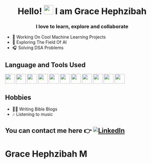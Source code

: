 <h1 align="center">Hello! <img src="https://raw.githubusercontent.com/MartinHeinz/MartinHeinz/master/wave.gif" width="30px"> I am Grace Hephzibah </h1>
<h3 align="center">I love to learn, explore and collaborate</h3>

- 🔭 Working On Cool Machine Learning Projects 
- 🌱 Exploring The Field Of AI
- 🎧 Solving DSA Problems 

## Language and Tools Used
<p>
 <img height="32" width="32" src="https://cdn.jsdelivr.net/npm/simple-icons@v3/icons/python.svg" />
 <img height="32" width="32" src="https://cdn.jsdelivr.net/npm/simple-icons@v3/icons/c.svg" />
 <img height="32" width="32" src="https://cdn.jsdelivr.net/npm/simple-icons@3.13.0/icons/cplusplus.svg" />
 <img height="32" width="32" src="https://cdn.jsdelivr.net/npm/simple-icons@3.13.0/icons/java.svg" />

 <img height="32" width="32" src="https://cdn.jsdelivr.net/npm/simple-icons@v3/icons/tensorflow.svg" />
 <img height="32" width="32" src="https://cdn.jsdelivr.net/npm/simple-icons@v3/icons/numpy.svg" />
 <img height="32" width="32" src="https://cdn.jsdelivr.net/npm/simple-icons@v3/icons/pandas.svg" />
 <img height="32" width="32" src="https://cdn.jsdelivr.net/npm/simple-icons@v3/icons/scikit-learn.svg" />
 
 <img height="32" width="32" src="https://cdn.jsdelivr.net/npm/simple-icons@v3/icons/html5.svg" />
 <img height="32" width="32" src="https://cdn.jsdelivr.net/npm/simple-icons@v3/icons/css3.svg" />
 <img height="32" width="32" src="https://cdn.jsdelivr.net/npm/simple-icons@v3/icons/github.svg" />
 </p>
 
## Hobbies
- ✍🏻 Writing Bible Blogs
- 🎶 Listening to music

 ## You can contact me here 👉 <a href="https://linkedin.com/in/grace-hephzibah-m-937335204">![LinkedIn](https://img.shields.io/badge/linkedin-%231E77B5.svg?&style=for-the-badge&logo=linkedin&logoColor=white)</a>
 

 # Grace Hephzibah M




<!--
**Grace-Hephzibah/Grace-Hephzibah** is a ✨ _special_ ✨ repository because its `README.md` (this file) appears on your GitHub profile.

Here are some ideas to get you started:

- 🔭 I’m currently working on ...
- 🌱 I’m currently learning ...
- 👯 I’m looking to collaborate on ...
- 🤔 I’m looking for help with ...
- 💬 Ask me about ...
- 📫 How to reach me: ...
- 😄 Pronouns: ...
- ⚡ Fun fact: ...
-->

<!--
<h1 align="center">Guten Tag! <img src="https://raw.githubusercontent.com/MartinHeinz/MartinHeinz/master/wave.gif" width="30px"> I am Grace Hephzibah </h1>
<h3 align="center">I love to learn, explore and collaborate</h3>

- 🔭 I’m currently working on with Streamlit
- 🌱 I’m currently learning  DSA and ML
- 👯 I’m looking to collaborate on simple and interesting projects
- 💬 Subscribe to my <a href = "https://codershq.substack.com/p/coming-soon?r=kp4lf&utm_campaign=post&utm_medium=web&utm_source=copy"> Coder's HQ </a> Blog.
- 📫 Write a blog request to coders_hq@hotmail.com

<p align="left"> <img src="https://komarev.com/ghpvc/?username=grace-hephzibah&label=Profile%20views&color=ff69b4&style=plastic" alt="grace-hephzibah" /> </p>

## My Trophies
<p align = "left"> <a href="https://github.com/ryo-ma/github-profile-trophy"><img src="https://github-profile-trophy.vercel.app/?username=grace-hephzibah" alt="grace-hephzibah" /></a> </p>

## Support

<p>
<img src="https://github-readme-stats.vercel.app/api/top-langs?username=grace-hephzibah&show_icons=true&locale=en&layout=compact" alt="grace-hephzibah" />
<img src="https://github-readme-stats.vercel.app/api?username=grace-hephzibah&show_icons=true&locale=en&theme=radical" alt="grace-hephzibah" />
</p>

## Language and Tools Used
<p>
 <img height="32" width="32" src="https://cdn.jsdelivr.net/npm/simple-icons@v3/icons/c.svg" />
<img height="32" width="32" src="https://cdn.jsdelivr.net/npm/simple-icons@3.13.0/icons/cplusplus.svg" />
 <img height="32" width="32" src="https://cdn.jsdelivr.net/npm/simple-icons@3.13.0/icons/java.svg" />
<img height="32" width="32" src="https://cdn.jsdelivr.net/npm/simple-icons@v3/icons/python.svg" />
 <img height="32" width="32" src="https://cdn.jsdelivr.net/npm/simple-icons@v3/icons/html5.svg" />
<img height="32" width="32" src="https://cdn.jsdelivr.net/npm/simple-icons@v3/icons/css3.svg" />
 <img height="32" width="32" src="https://cdn.jsdelivr.net/npm/simple-icons@v3/icons/github.svg" />
 </p>
 
## Interest
- Listening to music
- Writing Technical Blogs
- Cooking
- Sketching a design 
- And yea! Coding

 ## You can contact me here 👉 <a href="https://linkedin.com/in/grace-hephzibah-m-937335204">![LinkedIn](https://img.shields.io/badge/linkedin-%231E77B5.svg?&style=for-the-badge&logo=linkedin&logoColor=white)</a>
 
 ## My Streak 
 <p><img align="center" src="https://github-readme-streak-stats.herokuapp.com/?user=grace-hephzibah" alt="grace-hephzibah-m" /></p>
 
 # Grace Hephzibah M
-->
